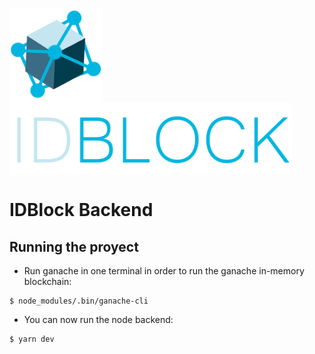 <img  width="150" align="center" src="./images/logo.png"><img align="center" width="450" src="./images/logo-texto.png">
# IDBlock Backend



## Running the proyect

* Run ganache in one terminal in order to run the ganache in-memory blockchain:
```
$ node_modules/.bin/ganache-cli
```

* You can now run the node backend:
```
$ yarn dev
```
